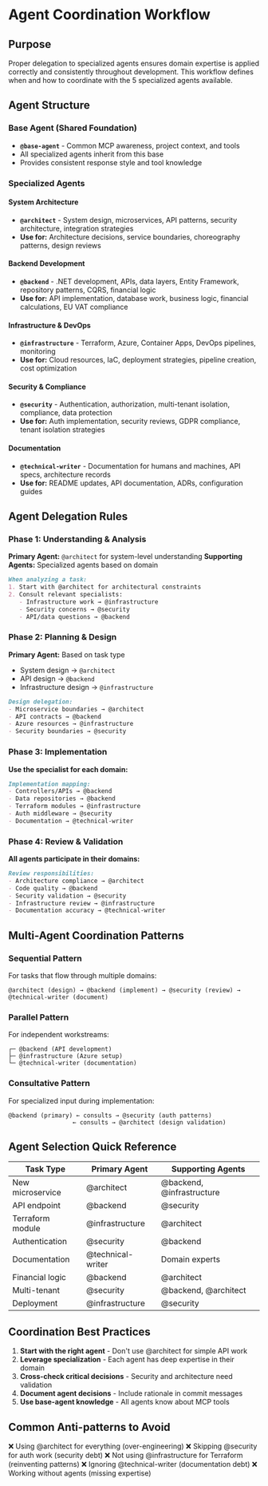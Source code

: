# Agent Coordination Workflow

## Purpose
Proper delegation to specialized agents ensures domain expertise is applied correctly and consistently throughout development. This workflow defines when and how to coordinate with the 5 specialized agents available.

## Agent Structure

### **Base Agent (Shared Foundation)**
- **`@base-agent`** - Common MCP awareness, project context, and tools
- All specialized agents inherit from this base
- Provides consistent response style and tool knowledge

### **Specialized Agents**

#### System Architecture
- **`@architect`** - System design, microservices, API patterns, security architecture, integration strategies
- **Use for:** Architecture decisions, service boundaries, choreography patterns, design reviews

#### Backend Development
- **`@backend`** - .NET development, APIs, data layers, Entity Framework, repository patterns, CQRS, financial logic
- **Use for:** API implementation, database work, business logic, financial calculations, EU VAT compliance

#### Infrastructure & DevOps
- **`@infrastructure`** - Terraform, Azure, Container Apps, DevOps pipelines, monitoring
- **Use for:** Cloud resources, IaC, deployment strategies, pipeline creation, cost optimization

#### Security & Compliance
- **`@security`** - Authentication, authorization, multi-tenant isolation, compliance, data protection
- **Use for:** Auth implementation, security reviews, GDPR compliance, tenant isolation strategies

#### Documentation
- **`@technical-writer`** - Documentation for humans and machines, API specs, architecture records
- **Use for:** README updates, API documentation, ADRs, configuration guides

## Agent Delegation Rules

### **Phase 1: Understanding & Analysis**
**Primary Agent:** `@architect` for system-level understanding
**Supporting Agents:** Specialized agents based on domain

```markdown
When analyzing a task:
1. Start with @architect for architectural constraints
2. Consult relevant specialists:
   - Infrastructure work → @infrastructure
   - Security concerns → @security
   - API/data questions → @backend
```

### **Phase 2: Planning & Design**
**Primary Agent:** Based on task type
- System design → `@architect`
- API design → `@backend`
- Infrastructure design → `@infrastructure`

```markdown
Design delegation:
- Microservice boundaries → @architect
- API contracts → @backend
- Azure resources → @infrastructure
- Security boundaries → @security
```

### **Phase 3: Implementation**
**Use the specialist for each domain:**

```markdown
Implementation mapping:
- Controllers/APIs → @backend
- Data repositories → @backend
- Terraform modules → @infrastructure
- Auth middleware → @security
- Documentation → @technical-writer
```

### **Phase 4: Review & Validation**
**All agents participate in their domains:**

```markdown
Review responsibilities:
- Architecture compliance → @architect
- Code quality → @backend
- Security validation → @security
- Infrastructure review → @infrastructure
- Documentation accuracy → @technical-writer
```

## Multi-Agent Coordination Patterns

### **Sequential Pattern**
For tasks that flow through multiple domains:
```
@architect (design) → @backend (implement) → @security (review) → @technical-writer (document)
```

### **Parallel Pattern**
For independent workstreams:
```
┌─ @backend (API development)
├─ @infrastructure (Azure setup)
└─ @technical-writer (documentation)
```

### **Consultative Pattern**
For specialized input during implementation:
```
@backend (primary) ← consults → @security (auth patterns)
                  ← consults → @architect (design validation)
```

## Agent Selection Quick Reference

| Task Type | Primary Agent | Supporting Agents |
|-----------|--------------|-------------------|
| New microservice | @architect | @backend, @infrastructure |
| API endpoint | @backend | @security |
| Terraform module | @infrastructure | @architect |
| Authentication | @security | @backend |
| Documentation | @technical-writer | Domain experts |
| Financial logic | @backend | @architect |
| Multi-tenant | @security | @backend, @architect |
| Deployment | @infrastructure | @security |

## Coordination Best Practices

1. **Start with the right agent** - Don't use @architect for simple API work
2. **Leverage specialization** - Each agent has deep expertise in their domain
3. **Cross-check critical decisions** - Security and architecture need validation
4. **Document agent decisions** - Include rationale in commit messages
5. **Use base-agent knowledge** - All agents know about MCP tools

## Common Anti-patterns to Avoid

❌ Using @architect for everything (over-engineering)
❌ Skipping @security for auth work (security debt)
❌ Not using @infrastructure for Terraform (reinventing patterns)
❌ Ignoring @technical-writer (documentation debt)
❌ Working without agents (missing expertise)